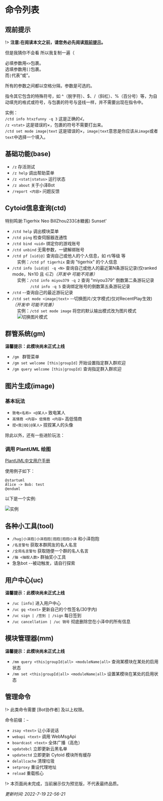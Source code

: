 # 命令列表  

## 观前提示

!> **注意:在阅读本文之前，请您务必先阅读[观前提示](./qa)。**  

但是我猜你不会看 所以我复制一遍（  

必填参数用`<>`包裹。  
选填参数用`[]`包裹。  
而`|`代表“或”。

所有的参数之间都以空格分隔，参数是可选的。  

指令其它包含的特殊符号，如 ^（脱字符）、$、/（斜杠）、%（百分号）等，为自动填充的格式或符号，与包裹的符号与竖线一样，并不需要出现在指令中。

实例：  
`/ctd info htxzfunny -q 3` 这是正确的√。  
`/z <stat>` 这是错误的×，包裹的符号不需要打出来。  
`/ctd set mode image|text` 这是错误的×，`image|text`意思是你应该从`image`或者`text`中选择一个填入。

## 基础功能(base)  

- `/z` 存活测试
- `/z help` 调出帮助菜单
- `/z <stat|status>` 运行状态
- `/z about` 关于小泽Bot
- `/report <内容>` 问题反馈

## Cytoid信息查询(ctd)  

特别鸣谢:Tigerhix Neo BillZhou233(冰糖酱) Sunset'  

- `/ctd help` 调出模块菜单
- `/ctd ping` 检查伺服器连通性
- `/ctd bind <uid>` 绑定你的游戏账号
- `/ctd unbind` 无需参数，一键解绑账号
- `/ctd pf [uid|@]` 查询自己或他人的个人信息，如 rt/等级 等  
&nbsp;&nbsp;&nbsp;&nbsp;实例：`/ctd pf tigerhix` 查询 "tigerhix" 的个人信息  
- `/ctd info [uid|@] -q <N>` 查询自己或他人的最近第N条游玩记录(仅ranked mode，N≤10 且 ∈Z)*（开发中 可能不完善）*  
&nbsp;&nbsp;&nbsp;&nbsp;实例：`/ctd info miyou379 -q 2` 查询 "miyou379" 倒数第二条游玩记录  
&nbsp;&nbsp;&nbsp;&nbsp;&nbsp;&nbsp;&nbsp;&nbsp;&nbsp;&nbsp;&nbsp;&nbsp;&nbsp;&nbsp;&nbsp;`/ctd info -q 5` 查询绑定账号的倒数第五条游玩记录  
- `/ctd` --查询自己的最近游玩记录
- `/ctd set mode <image|text>` --切换图片/文字模式(仅对RecentPlay生效)*（开发中 可能不完善）*  
&nbsp;&nbsp;&nbsp;&nbsp;实例：`/ctd set mode image` 将您的默认输出模式改为图片模式  
&nbsp;&nbsp;&nbsp;&nbsp;![切换图片模式](https://cdn.u1.huluxia.com/g4/M01/25/68/rBAAdmG3QcCANSfLAAA0ypDCusc326.png)  

<!-- 
## MaiMai

模块魔改自：[Diving-Fish/mai-bot](https://github.com/Diving-Fish/mai-bot)  

- `今日舞萌` -看看今天的舞萌运势  
- `XXXmaimaiXXX什么` -随机一首歌  
- `随个[绿黄红紫白]<难度>` -随机一首指定条件的乐曲  
- `查歌<乐曲标题的一部分>` -查询符合条件的乐曲  
- `[绿黄红紫白]id<歌曲编号>` -查询乐曲信息或谱面信息  
- `<歌曲别名>是什么歌` -查询乐曲别名对应的乐曲  
- `定数查歌 <定数>` -查询定数对应的乐曲  
- `定数查歌 <定数下限> <定数上限>`  
- `分数线 <难度+歌曲id> <分数线>` 详情请输入“分数线 帮助”查看  
- `我是二次元 [用户名]` -查b40

!> 注意：使用b40前，请先在[查分器](https://www.diving-fish.com/maimaidx/prober/)导入数据并绑定您的QQ
-->

## 群管系统(gm)  

**温馨提示：此模块尚未正式上线**   

- `/gm ` 群管菜单
- `/gm set welcome [this|groupId]` 开始设置指定群入群欢迎
- `/gm query welcome [this|groupId]` 查询指定群入群欢迎

## 图片生成(image)  

### 基本玩法

- `致电<名称> <@某人>` 致电某人
- `高情商 <内容> 低情商 <内容>` 高低情商
- `捏<我|QQ|@某人>` 捏捏某人的头像  

除此以外，还有一些进阶玩法：  

### 调用 PlantUML 绘图  

[PlantUML中文用户手册](https://plantuml.com/zh/guide)  

使用例子如下：  

```
@startuml
Alice -> Bob: test
@enduml
```

以下是一个实例:  

![实例](https://p1.meituan.net/csc/7cfe10d9f3771cbdb6b5e7c4286e707e12538.png)

## 各种小工具(tool)  

- `/hug|小泽抱|小泽抱抱|抱抱|抱抱小泽` 和小泽抱抱  
- `/名言警句` 获取本群网友的名人名言  
- `/全局名言警句` 获取随便一个群的名人名言  
- `/抽 <抽取人数>` 群抽奖小工具  
- 急急bot --被动触发，请自行探索

## 用户中心(uc)

**温馨提示：此模块尚未正式上线**  

- `/uc [info]` 进入用户中心
- `/uc gq <text>` 更新自己的个性签名(30字内)
- `/uc sign | /签到 | /sign` 每日签到
- `/uc cancellation | /uc 销号` 彻底删除您在小泽中的所有信息  

## 模块管理器(mm)  

**温馨提示：此模块尚未正式上线**  

- `/mm query <this|groupId|all> <moduleName|all>` 查询某模块在某处的启用状态
- `/mm set <this|groupId|all> <moduleName|all>` 设置某模块在某处的启用状态

## 管理命令  

!> 此类命令需要 [Bot协作者] 及以上权限。  

命令前缀：`~`  

- `zsay <text>` 让小泽说话
- `webapi <text>` 调用 WebMsgApi
- `boardcast <text>`  全体广播（高危）
- `updatebcl` 立即更新云黑名单
- `updatectd` 立即更新 Cytoid 模块所有缓存
- `delallcache` 清理垃圾
- `setproxy` 重设代理地址
- `reload` 重载核心

!> 本页面尚未完成，当前展示仅为预览版，不代表最终品质。  

*更新时间: 2022-7-19 22-56-21*
